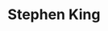 ---
title: Stephen King
author_slug: stephen_king
wikipedia_url: https://en.wikipedia.org/wiki/Stephen_King
wikipedia_summary: |
  Stephen Edwin King is an American author. Dubbed the "King of Horror", he is widely known for his horror novels and has also explored other genres, among them suspense, crime, science-fiction, fantasy, and mystery. Though known primarily for his novels, he has written approximately 200 short stories, most of which have been published in collections.
layout: author
---